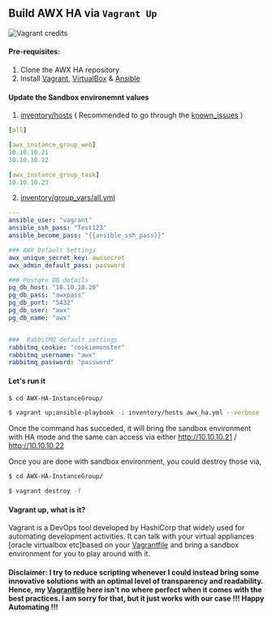 ## Build AWX HA via `Vagrant Up`
![Vagrant credits](https://www.vagrantup.com/assets/images/og-image-9baf72d1.png)

#### Pre-requisites:
1. Clone the AWX HA repository
2. Install [Vagrant](https://www.vagrantup.com/downloads.html), [VirtualBox](https://www.virtualbox.org/wiki/Downloads) & [Ansible](https://docs.ansible.com/ansible/latest/installation_guide/intro_installation.html)

#### Update the Sandbox environemnt values
1. [inventory/hosts](./inventory/hosts) ( Recommended to go through the [known_issues](https://github.com/sujiar37/AWX-HA-InstanceGroup#known-issues) )
```yaml
[all]

[awx_instance_group_web]
10.10.10.21
10.10.10.22

[awx_instance_group_task]
10.10.10.23
```
2. [inventory/group_vars/all.yml](./inventory/group_vars/all.yml)
```yaml
---
ansible_user: "vagrant"
ansible_ssh_pass: "Test123"
ansible_become_pass: "{{ansible_ssh_pass}}"

### AWX Default Settings
awx_unique_secret_key: awxsecret
awx_admin_default_pass: password

### Postgre DB details
pg_db_host: "10.10.10.20"
pg_db_pass: "awxpass"
pg_db_port: "5432"
pg_db_user: "awx"
pg_db_name: "awx"


###  RabbitMQ default settings
rabbitmq_cookie: "cookiemonster"
rabbitmq_username: "awx"
rabbitmq_password: "password"
```

#### Let's run it
```bash
$ cd AWX-HA-InstanceGroup/

$ vagrant up;ansible-playbook -i inventory/hosts awx_ha.yml --verbose
```
Once the command has succeded, it will bring the sandbox environment with HA mode and the same can access via either http://10.10.10.21 / http://10.10.10.22

Once you are done with sandbox environment, you could destroy those via,
```bash
$ cd AWX-HA-InstanceGroup/

$ vagrant destroy -f
```

#### Vagrant up, what is it?
Vagrant is a DevOps tool developed by HashiCorp that widely used for automating development activities. It can talk with your virtual appliances [oracle virtualbox etc]based on your [Vagrantfile](./Vagrantfile) and bring a sandbox environment for you to play around with it. 

#### Disclaimer: I try to reduce scripting whenever I could instead bring some innovative solutions with an optimal level of transparency and readability. Hence, my [Vagrantfile](./Vagrantfile) here isn't no where perfect when it comes with the best practices. I am sorry for that, but it just works with our case !!! Happy Automating !!!